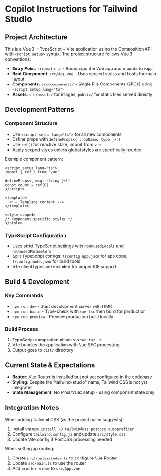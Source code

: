# Copilot Instructions for Tailwind Studio

## Project Architecture
This is a Vue 3 + TypeScript + Vite application using the Composition API with `<script setup>` syntax. The project structure follows Vue 3 conventions:

- **Entry Point**: `src/main.ts` - Bootstraps the Vue app and mounts to `#app`
- **Root Component**: `src/App.vue` - Uses scoped styles and hosts the main layout
- **Components**: `src/components/` - Single File Components (SFCs) using `<script setup lang="ts">`
- **Assets**: `src/assets/` for images, `public/` for static files served directly

## Development Patterns

### Component Structure
- Use `<script setup lang="ts">` for all new components
- Define props with `defineProps<{ propName: type }>()`
- Use `ref()` for reactive state, import from `vue`
- Apply scoped styles unless global styles are specifically needed

Example component pattern:
```vue
<script setup lang="ts">
import { ref } from 'vue'

defineProps<{ msg: string }>()
const count = ref(0)
</script>

<template>
  <!-- Template content -->
</template>

<style scoped>
/* Component-specific styles */
</style>
```

### TypeScript Configuration
- Uses strict TypeScript settings with `noUnusedLocals` and `noUnusedParameters`
- Split TypeScript configs: `tsconfig.app.json` for app code, `tsconfig.node.json` for build tools
- Vite client types are included for proper IDE support

## Build & Development

### Key Commands
- `npm run dev` - Start development server with HMR
- `npm run build` - Type-check with `vue-tsc` then build for production
- `npm run preview` - Preview production build locally

### Build Process
1. TypeScript compilation check via `vue-tsc -b`
2. Vite bundles the application with Vue SFC processing
3. Output goes to `dist/` directory

## Current State & Expectations
- **Router**: Vue Router is installed but not yet configured in the codebase
- **Styling**: Despite the "tailwind-studio" name, Tailwind CSS is not yet integrated
- **State Management**: No Pinia/Vuex setup - using component state only

## Integration Notes
When adding Tailwind CSS (as the project name suggests):
1. Install via `npm install -D tailwindcss postcss autoprefixer`
2. Configure `tailwind.config.js` and update `src/style.css`
3. Update Vite config if PostCSS processing needed

When setting up routing:
1. Create `src/router/index.ts` to configure Vue Router
2. Update `src/main.ts` to use the router
3. Add `<router-view>` to `src/App.vue`